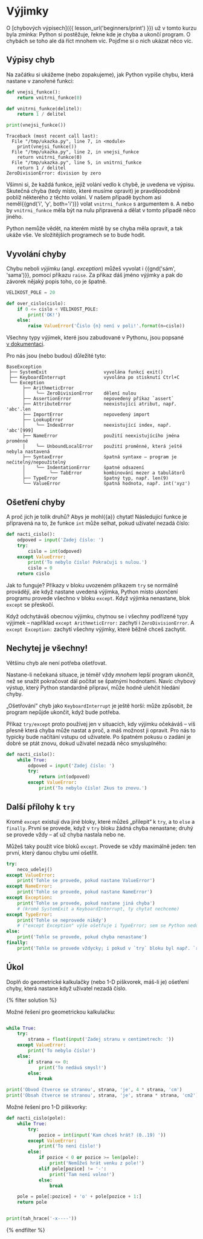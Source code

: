 # Výjimky

O [chybových výpisech]({{ lesson_url('beginners/print') }}) už v tomto
kurzu byla zmínka: Python si postěžuje, řekne kde je chyba a ukončí program.
O chybách se toho ale dá říct mnohem víc.
Pojďme si o nich ukázat něco víc.


## Výpisy chyb

Na začátku si ukážeme (nebo zopakujeme), jak Python vypíše chybu, která
nastane v zanořené funkci:

```python
def vnejsi_funkce():
    return vnitrni_funkce(0)

def vnitrni_funkce(delitel):
    return 1 / delitel

print(vnejsi_funkce())
```

<!-- XXX: Highlight the line numbers -->

```pycon
Traceback (most recent call last):          
  File "/tmp/ukazka.py", line 7, in <module>
    print(vnejsi_funkce())
  File "/tmp/ukazka.py", line 2, in vnejsi_funkce
    return vnitrni_funkce(0)
  File "/tmp/ukazka.py", line 5, in vnitrni_funkce
    return 1 / delitel
ZeroDivisionError: division by zero
```

Všimni si, že každá funkce, jejíž volání vedlo k chybě, je uvedena ve výpisu.
Skutečná chyba (tedy místo, které musíme opravit)
je pravděpodobně poblíž některého z těchto volání.
V našem případě bychom asi neměl{{gnd('i', 'y', both='i')}} volat
`vnitrni_funkce` s argumentem `0`.
A nebo by `vnitrni_funkce` měla být na nulu
připravená a dělat v tomto případě něco jiného.

Python nemůže vědět, na kterém místě by se chyba měla opravit, a tak ukáže vše.
Ve složitějších programech se to bude hodit.


## Vyvolání chyby

Chybu neboli *výjimku* (angl. *exception*) můžeš vyvolat i {{gnd('sám', 'sama')}},
pomocí příkazu `raise`.
Za příkaz dáš jméno výjimky a pak do závorek nějaký popis toho, co je špatně.

```python
VELIKOST_POLE = 20

def over_cislo(cislo):
    if 0 <= cislo < VELIKOST_POLE:
        print('OK!')
    else:
        raise ValueError('Čislo {n} není v poli!'.format(n=cislo))
```

Všechny typy výjimek, které jsou zabudované
v Pythonu, jsou popsané [v dokumentaci](https://docs.python.org/3.2/library/exceptions.html#exception-hierarchy).

Pro nás jsou (nebo budou) důležité tyto:

```plain
BaseException
 ├── SystemExit                     vyvolána funkcí exit()
 ├── KeyboardInterrupt              vyvolána po stisknutí Ctrl+C
 ╰── Exception
      ├── ArithmeticError
      │    ╰── ZeroDivisionError    dělení nulou
      ├── AssertionError            nepovedený příkaz `assert`
      ├── AttributeError            neexistující atribut, např. 'abc'.len
      ├── ImportError               nepovedený import
      ├── LookupError
      │    ╰── IndexError           neexistující index, např. 'abc'[999]
      ├── NameError                 použití neexistujícího jména proměnné
      │    ╰── UnboundLocalError    použití proměnné, která ještě nebyla nastavená
      ├── SyntaxError               špatná syntaxe – program je nečitelný/nepoužitelný
      │    ╰── IndentationError     špatné odsazení
      │         ╰── TabError        kombinování mezer a tabulátorů
      ├── TypeError                 špatný typ, např. len(9)
      ╰── ValueError                špatná hodnota, např. int('xyz')
```


## Ošetření chyby

A proč jich je tolik druhů?
Abys je mohl{{a}} chytat!
Následující funkce je připravená na to, že
funkce `int` může selhat, pokud uživatel nezadá číslo:

```python
def nacti_cislo():
    odpoved = input('Zadej číslo: ')
    try:
        cislo = int(odpoved)
    except ValueError:
        print('To nebylo číslo! Pokračuji s nulou.')
        cislo = 0
    return cislo
```

Jak to funguje?
Příkazy v bloku uvozeném příkazem `try` se normálně provádějí, ale když
nastane uvedená výjimka, Python místo ukončení programu provede
všechno v bloku `except`.
Když výjimka nenastane, blok `except` se přeskočí.

Když odchytáváš obecnou výjimku,
chytnou se i všechny podřízené typy výjimek –
například `except ArithmeticError:` zachytí i `ZeroDivisionError`.
A `except Exception:` zachytí všechny
výjimky, které běžně chceš zachytit.


## Nechytej je všechny!

Většinu chyb ale není potřeba ošetřovat.

Nastane-li nečekaná situace, je téměř vždy
*mnohem* lepší program ukončit, než se snažit
pokračovat dál počítat se špatnými hodnotami.
Navíc chybový výstup, který Python standardně
připraví, může hodně ulehčit hledání chyby.

„Ošetřování” chyb jako `KeyboardInterrupt`
je ještě horší: může způsobit, že program nepůjde
ukončit, když bude potřeba.

Příkaz `try/except` proto používej
jen v situacích, kdy výjimku očekáváš – víš přesně která chyba může
nastat a proč, a máš možnost ji opravit.
Pro nás to typicky bude načítání vstupu od uživatele.
Po špatném pokusu o zadání je dobré se ptát znovu, dokud uživatel nezadá
něco smysluplného:

```python
def nacti_cislo():
    while True:
        odpoved = input('Zadej číslo: ')
        try:
            return int(odpoved)
        except ValueError:
            print('To nebylo číslo! Zkus to znovu.')
```


## Další přílohy k `try`

Kromě `except` existují dva jiné bloky,
které můžeš „přilepit“ k `try`, a to `else` a `finally`.
První se provede, když v `try` bloku
žádná chyba nenastane; druhý se provede vždy – ať
už chyba nastala nebo ne.

Můžeš taky použít více bloků `except`. Provede se vždy maximálně jeden:
ten první, který danou chybu umí ošetřit.

```python
try:
    neco_udelej()
except ValueError:
    print('Tohle se provede, pokud nastane ValueError')
except NameError:
    print('Tohle se provede, pokud nastane NameError')
except Exception:
    print('Tohle se provede, pokud nastane jiná chyba')
    # (kromě SystemExit a KeyboardInterrupt, ty chytat nechceme)
except TypeError:
    print('Tohle se neprovede nikdy')
    # ("except Exception" výše ošetřuje i TypeError; sem se Python nedostane)
else:
    print('Tohle se provede, pokud chyba nenastane')
finally:
    print('Tohle se provede vždycky; i pokud v `try` bloku byl např. `return`')
```


## Úkol

Doplň do geometrické kalkulačky (nebo 1-D piškvorek, máš-li je) ošetření chyby,
která nastane když uživatel nezadá číslo.

{% filter solution %}

Možné řešení pro geometrickou kalkulačku:

```python

while True:
    try:
        strana = float(input('Zadej stranu v centimetrech: '))
    except ValueError:
        print('To nebylo číslo!')
    else:
        if strana <= 0:
            print('To nedává smysl!')
        else:
            break

print('Obvod čtverce se stranou', strana, 'je', 4 * strana, 'cm')
print('Obsah čtverce se stranou', strana, 'je', strana * strana, 'cm2')

```

Možné řešení pro 1-D piškvorky:

```python
def nacti_cislo(pole):
    while True:
        try:
            pozice = int(input('Kam chceš hrát? (0..19) '))
        except ValueError:
            print('To není číslo!')
        else:
            if pozice < 0 or pozice >= len(pole):
                print('Nemůžeš hrát venku z pole!')
            elif pole[pozice] != '-':
                print('Tam není volno!')
            else:
                break

    pole = pole[:pozice] + 'o' + pole[pozice + 1:]
    return pole


print(tah_hrace('-x----'))
```
{% endfilter %}
